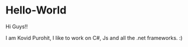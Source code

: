 # Hello-World


Hi Guys!!

I am Kovid Purohit, I like to work on C#, Js and all the .net frameworks. :)
